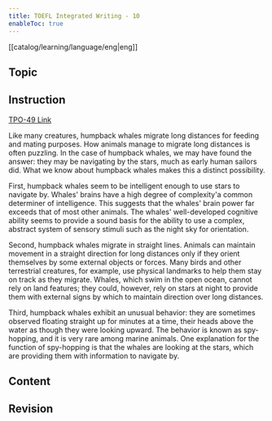 ```yaml
---
title: TOEFL Integrated Writing - 10
enableToc: true
---
```

[[catalog/learning/language/eng|eng]]

## Topic

## Instruction
[TPO-49 Link](https://toeflv3.kmf.com/question/97305bbdf22e1448646bb4aed60615a8/0d9j2k.html)

Like many creatures, humpback whales migrate long distances for feeding and mating purposes. How animals manage to migrate long distances is often puzzling. In the case of humpback whales, we may have found the answer: they may be navigating by the stars, much as early human sailors did. What we know about humpback whales makes this a distinct possibility.

First, humpback whales seem to be intelligent enough to use stars to navigate by. Whales' brains have a high degree of complexity'a common determiner of intelligence. This suggests that the whales' brain power far exceeds that of most other animals. The whales' well-developed cognitive ability seems to provide a sound basis for the ability to use a complex, abstract system of sensory stimuli such as the night sky for orientation.

Second, humpback whales migrate in straight lines. Animals can maintain movement in a straight direction for long distances only if they orient themselves by some external objects or forces. Many birds and other terrestrial creatures, for example, use physical landmarks to help them stay on track as they migrate. Whales, which swim in the open ocean, cannot rely on land features; they could, however, rely on stars at night to provide them with external signs by which to maintain direction over long distances.

Third, humpback whales exhibit an unusual behavior: they are sometimes observed floating straight up for minutes at a time, their heads above the water as though they were looking upward. The behavior is known as spy-hopping, and it is very rare among marine animals. One explanation for the function of spy-hopping is that the whales are looking at the stars, which are providing them with information to navigate by.

## Content

## Revision
